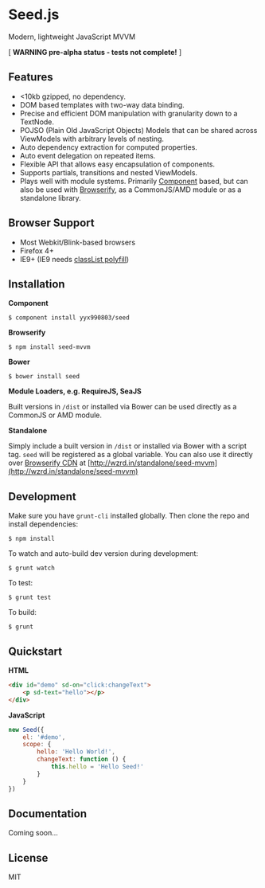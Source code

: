 # Seed.js

Modern, lightweight JavaScript MVVM

[ **WARNING pre-alpha status - tests not complete!** ]

## Features

- <10kb gzipped, no dependency.
- DOM based templates with two-way data binding.
- Precise and efficient DOM manipulation with granularity down to a TextNode.
- POJSO (Plain Old JavaScript Objects) Models that can be shared across ViewModels with arbitrary levels of nesting.
- Auto dependency extraction for computed properties.
- Auto event delegation on repeated items.
- Flexible API that allows easy encapsulation of components.
- Supports partials, transitions and nested ViewModels.
- Plays well with module systems. Primarily [Component](https://github.com/component/component) based, but can also be used with [Browserify](https://github.com/substack/node-browserify), as a CommonJS/AMD module or as a standalone library.

## Browser Support

- Most Webkit/Blink-based browsers
- Firefox 4+
- IE9+ (IE9 needs [classList polyfill](https://github.com/remy/polyfills/blob/master/classList.js))

## Installation

**Component**

    $ component install yyx990803/seed

**Browserify**

    $ npm install seed-mvvm

**Bower**

    $ bower install seed

**Module Loaders, e.g. RequireJS, SeaJS**

Built versions in `/dist` or installed via Bower can be used directly as a CommonJS or AMD module.

**Standalone**

Simply include a built version in `/dist` or installed via Bower with a script tag. `seed` will be registered as a global variable. You can also use it directly over [Browserify CDN](http://wzrd.in) at [http://wzrd.in/standalone/seed-mvvm](http://wzrd.in/standalone/seed-mvvm)

## Development

Make sure you have `grunt-cli` installed globally. Then clone the repo and install dependencies:

    $ npm install

To watch and auto-build dev version during development:

    $ grunt watch

To test:

    $ grunt test

To build:

    $ grunt

## Quickstart

**HTML**

~~~ html
<div id="demo" sd-on="click:changeText">
    <p sd-text="hello"></p>
</div>
~~~

**JavaScript**

~~~ js
new Seed({
    el: '#demo',
    scope: {
        hello: 'Hello World!',
        changeText: function () {
            this.hello = 'Hello Seed!'
        }
    }
})
~~~

## Documentation

Coming soon...

## License

MIT